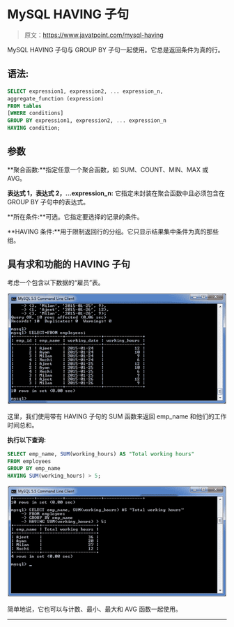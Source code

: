 # MySQL HAVING 子句

> 原文：<https://www.javatpoint.com/mysql-having>

MySQL HAVING 子句与 GROUP BY 子句一起使用。它总是返回条件为真的行。

## 语法:

```sql
SELECT expression1, expression2, ... expression_n, 
aggregate_function (expression)
FROM tables
[WHERE conditions]
GROUP BY expression1, expression2, ... expression_n
HAVING condition;

```

## 参数

**聚合函数:**指定任意一个聚合函数，如 SUM、COUNT、MIN、MAX 或 AVG。

**表达式 1，表达式 2，...expression_n:** 它指定未封装在聚合函数中且必须包含在 GROUP BY 子句中的表达式。

**所在条件:**可选。它指定要选择的记录的条件。

**HAVING 条件:**用于限制返回行的分组。它只显示结果集中条件为真的那些组。

## 具有求和功能的 HAVING 子句

考虑一个包含以下数据的“雇员”表。

![MySQL having clause](img/af0277fdcc3f6d17ca05e1e63cabb6c0.png)

这里，我们使用带有 HAVING 子句的 SUM 函数来返回 emp_name 和他们的工作时间总和。

**执行以下查询:**

```sql
SELECT emp_name, SUM(working_hours) AS "Total working hours"
FROM employees
GROUP BY emp_name
HAVING SUM(working_hours) > 5;

```

![MySQL having clause](img/11c146e33f147b3b4c688fae0d5b338b.png)

简单地说，它也可以与计数、最小、最大和 AVG 函数一起使用。

* * *
